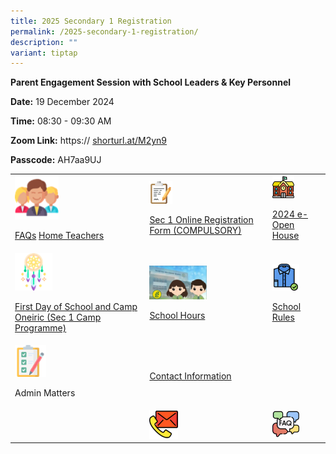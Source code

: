 ```yaml
---
title: 2025 Secondary 1 Registration
permalink: /2025-secondary-1-registration/
description: ""
variant: tiptap
---
```

<p><strong>Parent Engagement Session with School Leaders &amp; Key Personnel</strong>
</p>
<p><strong>Date:</strong> 19 December 2024</p>
<p><strong>Time:</strong> 08:30 - 09:30 AM</p>
<p><strong>Zoom Link:</strong>  <a rel="noopener noreferrer nofollow" target="_blank">https://</a>
<a href="https://shorturl.at/M2yn9" rel="noopener noreferrer nofollow" target="_blank">shorturl.at/M2yn9</a>
</p>
<p><strong>Passcode:</strong> AH7aa9UJ</p>
<p></p>
<table style="minWidth: 75px">
<colgroup>
<col>
<col>
<col>
</colgroup>
<tbody>
<tr>
<td rowspan="1" colspan="1">
<div class="isomer-image-wrapper">
<img style="width: 35%;" height="auto" width="100%" src="/images/Sec%201%20Registration/Key_Personnel.png">
</div>
<p><a href="/files/Sec 1 Registration/FAQs.pdf" rel="noopener nofollow" target="_blank">FAQs</a>
<a href="/about-us/Our-People/Key-Personnel" rel="noopener noreferrer nofollow" target="_blank">Home Teachers</a>
</p>
</td>
<td rowspan="1" colspan="1">
<div class="isomer-image-wrapper">
<img style="width: 20%;" height="auto" width="100%" src="/images/Sec%201%20Registration/Online_Registration.png">
</div>
<p><a href="https://form.gov.sg/657f930638ddfa00120a1723" rel="noopener noreferrer nofollow" target="_blank">Sec 1 Online Registration Form (COMPULSORY)</a>
</p>
</td>
<td rowspan="1" colspan="1">
<div class="isomer-image-wrapper">
<img style="width: 45%;" height="auto" width="100%" src="/images/Sec%201%20Registration/2023_e_Open_House.png">
</div>
<p><a href="/e-open-house/e-open-house" rel="noopener noreferrer nofollow" target="_blank">2024 e-Open House</a>
</p>
</td>
</tr>
<tr>
<td rowspan="1" colspan="1">
<div class="isomer-image-wrapper">
<img style="width: 30%;" height="auto" width="100%" alt="" src="/images/Sec 1 Registration/Sec_1_Camp_Oneiric.png">
</div>
<p><a href="/files/Sec 1 Registration/Sec_1_Camp_Oneiric_2024_For_Sec_1_Live_Engagement_2023.pdf" rel="noopener noreferrer nofollow" target="_blank">First Day of School and Camp Oneiric (Sec 1 Camp Programme)</a>
</p>
</td>
<td rowspan="1" colspan="1"><a class="isomer-image-wrapper" href="/files/Sec%201%20Registration/A_Message_to_2024_Sec_1_Pasirians.pdf"><img style="width: 50%;" height="auto" width="100%" alt="" src="/images/Sec 1 Registration/Message_to_2023_Sec_1_Pasirian.jpg"></a>
<p><a href="/files/Sec 1 Registration/A_Message_to_2024_Sec_1_Pasirians.pdf" rel="noopener noreferrer nofollow" target="_blank">School Hours</a>
</p>
</td>
<td rowspan="1" colspan="1">
<div class="isomer-image-wrapper">
<img style="width: 55%;" height="auto" width="100%" alt="" src="/images/Sec 1 Registration/Attire.png">
</div>
<p><a href="/files/Sec 1 Registration/School_Rules.pdf" rel="noopener noreferrer nofollow" target="_blank">School Rules</a>
</p>
</td>
</tr>
<tr>
<td rowspan="1" colspan="1">
<div class="isomer-image-wrapper">
<img style="width: 25%;" height="auto" width="100%" alt="" src="/images/Sec 1 Registration/Useful_links.png">
</div>
<p>Admin Matters</p>
</td>
<td rowspan="1" colspan="1">
<p><a href="/contact-us" rel="noopener noreferrer nofollow" target="_blank">Contact Information</a>
</p>
</td>
<td rowspan="1" colspan="1">
<p></p>
</td>
</tr>
<tr>
<td rowspan="1" colspan="1">
<p></p>
</td>
<td rowspan="1" colspan="1">
<div class="isomer-image-wrapper">
<img style="width: 25%;" height="auto" width="100%" alt="" src="/images/Sec 1 Registration/Contact_Information.png">
</div>
</td>
<td rowspan="1" colspan="1">
<div class="isomer-image-wrapper">
<img style="width: 55%;" height="auto" width="100%" alt="" src="/images/Sec 1 Registration/FAQ.png">
</div>
</td>
</tr>
</tbody>
</table>
<p></p>